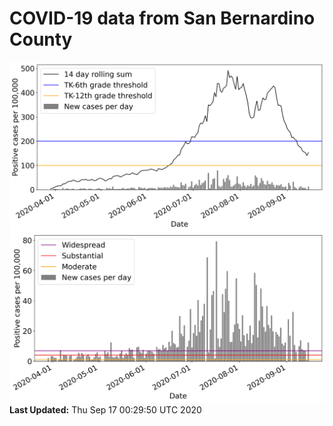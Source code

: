 # COVID-19 data from San Bernardino County
![image1](plots/graph.png)
![image2](plots/classification.png)
**Last Updated:** Thu Sep 17 00:29:50 UTC 2020